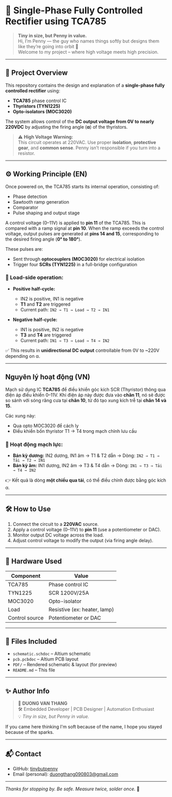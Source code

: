 # 🔌 Single-Phase Fully Controlled Rectifier using TCA785

> **Tiny in size, but Penny in value.**  
> Hi, I’m Penny — the guy who names things softly but designs them like they’re going into orbit 🚀  
> Welcome to my project – where high voltage meets high precision.

---

## 🧠 Project Overview

This repository contains the design and explanation of a **single-phase fully controlled rectifier** using:

- **TCA785** phase control IC
- **Thyristors (TYN1225)**
- **Opto-isolators (MOC3020)**

The system allows control of the **DC output voltage from 0V to nearly 220VDC** by adjusting the firing angle (**α**) of the thyristors.

> ⚠️ **High Voltage Warning:**  
> This circuit operates at 220VAC. Use proper **isolation**, **protective gear**, and **common sense**. Penny isn’t responsible if you turn into a resistor.

---

## ⚙️ Working Principle (EN)

Once powered on, the TCA785 starts its internal operation, consisting of:

- Phase detection
- Sawtooth ramp generation
- Comparator
- Pulse shaping and output stage

A control voltage (0–11V) is applied to **pin 11** of the TCA785. This is compared with a ramp signal at **pin 10**. When the ramp exceeds the control voltage, output pulses are generated at **pins 14 and 15**, corresponding to the desired firing angle (**0° to 180°**).

These pulses are:

- Sent through **optocouplers (MOC3020)** for electrical isolation
- Trigger four **SCRs (TYN1225)** in a full-bridge configuration

### 🔁 Load-side operation:

- **Positive half-cycle:**
  - IN2 is positive, IN1 is negative
  - **T1** and **T2** are triggered
  - Current path: `IN2 → T1 → Load → T2 → IN1`

- **Negative half-cycle:**
  - IN1 is positive, IN2 is negative
  - **T3** and **T4** are triggered
  - Current path: `IN1 → T3 → Load → T4 → IN2`

✅ This results in **unidirectional DC output** controllable from 0V to ~220V depending on α.

---

## Nguyên lý hoạt động (VN)

Mạch sử dụng IC **TCA785** để điều khiển góc kích SCR (Thyristor) thông qua điện áp điều khiển 0–11V. Khi điện áp này được đưa vào **chân 11**, nó sẽ được so sánh với sóng răng cưa tại **chân 10**, từ đó tạo xung kích trễ tại **chân 14 và 15**.

Các xung này:

- Qua opto MOC3020 để cách ly
- Điều khiển bốn thyristor T1 → T4 trong mạch chỉnh lưu cầu

### 🔁 Hoạt động mạch lực:

- **Bán kỳ dương:** IN2 dương, IN1 âm → T1 & T2 dẫn → Dòng: `IN2 → T1 → Tải → T2 → IN1`
- **Bán kỳ âm:** IN1 dương, IN2 âm → T3 & T4 dẫn → Dòng: `IN1 → T3 → Tải → T4 → IN2`

👉 Kết quả là dòng **một chiều qua tải**, có thể điều chỉnh được bằng góc kích α.

---

## 🛠️ How to Use

1. Connect the circuit to a **220VAC** source.
2. Apply a control voltage (0–11V) to **pin 11** (use a potentiometer or DAC).
3. Monitor output DC voltage across the load.
4. Adjust control voltage to modify the output (via firing angle delay).

---

## 🔧 Hardware Used

| Component | Value |
|----------|-------|
| TCA785 | Phase control IC |
| TYN1225 | SCR 1200V/25A |
| MOC3020 | Opto-isolator |
| Load | Resistive (ex: heater, lamp) |
| Control source | Potentiometer or DAC |

---

## 📂 Files Included

- `schematic.schdoc` – Altium schematic
- `pcb.pcbdoc` – Altium PCB layout
- `PDF/` – Rendered schematic & layout (for preview)
- `README.md` – This file

---

## ✨ Author Info

> 👤 **DUONG VAN THANG**  
> 🛠️ Embedded Developer | PCB Designer | Automation Enthusiast  
> 💡 *Tiny in size, but Penny in value.*

If you came here thinking I'm soft because of the name, I hope you stayed because of the sparks.

---

## 📬 Contact

- GitHub: [tinybutpenny](https://github.com/tinybutpenny)
- Email (personal): [duongthang090803@gmail.com](mailto:duongthang090803@gmail.com)


---

*Thanks for stopping by. Be safe. Measure twice, solder once.* 🔧
